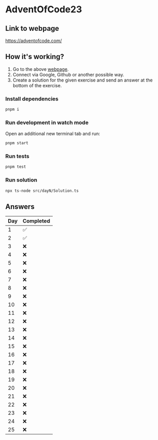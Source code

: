 # AdventOfCode23

## Link to webpage

<https://adventofcode.com/>

## How it's working?

1. Go to the above [webpage](https://adventofcode.com/).
2. Connect via Google, Github or another possible way.
3. Create a solution for the given exercise and send an answer at the bottom of the exercise.

### Install dependencies

```bash
pnpm i
```

### Run development in watch mode

Open an additional new terminal tab and run:

```bash
pnpm start
```

### Run tests

```bash
pnpm test
```

### Run solution

```bash
npx ts-node src/dayN/Solution.ts
```

## Answers

| Day | Completed |
| --- | ------ |
| 1 | ✅ |
| 2 | ✅ |
| 3 | ❌ |
| 4 | ❌ |
| 5 | ❌ |
| 6 | ❌ |
| 7 | ❌ |
| 8 | ❌ |
| 9 | ❌ |
| 10 | ❌ |
| 11 | ❌ |
| 12 | ❌ |
| 13 | ❌ |
| 14 | ❌ |
| 15 | ❌ |
| 16 | ❌ |
| 17 | ❌ |
| 18 | ❌ |
| 19 | ❌ |
| 20 | ❌ |
| 21 | ❌ |
| 22 | ❌ |
| 23 | ❌ |
| 24 | ❌ |
| 25 | ❌ |
